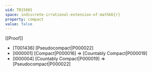 ```yaml
---
uid: T015601
space: indiscrete-irrational-extension-of-mathbb{r}
property: compact
value: false
---
```

[[Proof]]

* [T001436] [Pseudocompact|P000022]
* [I000001] [Compact|P000016] => [Countably Compact|P000019]
* [I000004] [Countably Compact|P000019] => [Pseudocompact|P000022]

